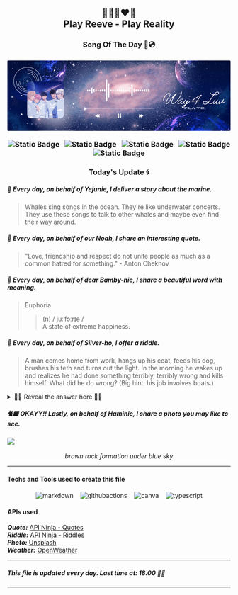<h2 align="center">
    💙💜💗❤️🖤<br>
Play Reeve - Play Reality
</h2>
<h3 align="center">
    Song Of The Day 🌌💿<br><br>
<div align="center">
        <img src="lib/images/way4luv.gif"S style="border-radius: 2px;">
    </div>

<div align="center">

![Static Badge](https://img.shields.io/badge/%EB%82%A8%EC%98%88%EC%A4%80-Nam_Yejun-blue?style=flat&label=%EB%82%A8%EC%98%88%EC%A4%80&labelColor=black) &nbsp;
![Static Badge](https://img.shields.io/badge/%ED%95%9C%EB%85%B8%EC%95%84-Han_Noah-purple?style=flat&label=%EB%82%A8%EC%98%88%EC%A4%80&labelColor=black) &nbsp;
![Static Badge](https://img.shields.io/badge/%EC%B1%84%EB%B4%89%EA%B5%AC-Chae_Bonggu-pink?style=flat&labelColor=black) &nbsp;
![Static Badge](https://img.shields.io/badge/%EB%8F%84%EC%9D%80%ED%98%B8-Do_Eunho-red?style=flat&labelColor=black) &nbsp;
![Static Badge](https://img.shields.io/badge/%EC%9C%A0%ED%95%98%EB%AF%BC-Yu_Hamin-black?style=flat&labelColor=black) &nbsp;

</div>
<h3 align="center">
     Today's Update 🌀<br>

##### 🐬 Every day, on behalf of Yejunie, I deliver a story about the marine.

> Whales sing songs in the ocean. They're like underwater concerts. They use these songs to talk to other whales and maybe even find their way around.

##### 🦙 Every day, on behalf of our Noah, I share an interesting quote.

> "Love, friendship and respect do not unite people as much as a common hatred for something." - Anton Chekhov

##### 🦌 Every day, on behalf of dear Bamby-nie, I share a beautiful word with meaning.

> Euphoria
>
> > (n) / juːˈfɔːrɪə /  
> > A state of extreme happiness.

##### 🐺 Every day, on behalf of Silver-ho, I offer a riddle.

> A man comes home from work, hangs up his coat, feeds his dog, brushes his teth and turns out the light. In the morning he wakes up and realizes he had done something terribly, terribly wrong and kills himself. What did he do wrong? (Big hint: his job involves boats.)

<details close>

<summary>🕺🏻 Reveal the answer here 🕺🏻</summary>
<br>
The man was a lighthouse operator (which also means that he lives in the lighthouse). When he turned out the light he turned out the lighthouse light, resulting in several boat crashes overnight. He knew he was responsible, and would be in lots of trouble so he killed himself.
</details>

##### 🐈‍⬛ OKAYY!! Lastly, on behalf of Haminie, I share a photo you may like to see.

<img src="https://images.unsplash.com/photo-1508739773434-c26b3d09e071?ixid=M3w1OTY5NzZ8MHwxfHJhbmRvbXx8fHx8fHx8fDE3MTQ3MjI2NDR8&ixlib=rb-4.0.3" width="1050px">
<p align="center" style="font-style:italic">
    brown rock formation under blue sky
</p>

---

#### Techs and Tools used to create this file

<p align="center">
    <img align="center" src="https://cdn.jsdelivr.net/npm/simple-icons@3.0.1/icons/markdown.svg" alt="markdown" height="22px" width="22px" />
  &nbsp;&nbsp;
    <img align="center" src="https://cdn.jsdelivr.net/npm/simple-icons@3.0.1/icons/githubactions.svg" alt="githubactions" height="22px" width="22px" />
  &nbsp;&nbsp;
    <img align="center" src="https://cdn.jsdelivr.net/npm/simple-icons@3.0.1/icons/canva.svg" alt="canva" height="22px" width="22px" />
  &nbsp;&nbsp;
    <img align="center" src="https://cdn.jsdelivr.net/npm/simple-icons@3.0.1/icons/typescript.svg" alt="typescript" height="22px" width="22px" />  
</p>

#### APIs used

**_Quote:_** [API Ninja - Quotes](https://api-ninjas.com/api/quotes)<br>
**_Riddle:_** [API Ninja - Riddles](https://api-ninjas.com/api/riddles)<br>
**_Photo:_** [Unsplash](https://unsplash.com/developers)<br>
**_Weather:_** [OpenWeather](https://openweathermap.org)

---

##### This file is updated every day. Last time at: 18.00 🐢💚

---
